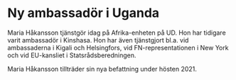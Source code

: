 # Ny ambassadör i Uganda

Maria Håkansson tjänstgör idag på Afrika\-enheten på UD. Hon har tidigare varit ambassadör i Kinshasa. Hon har även tjänstgjort bl.a. vid ambassaderna i Kigali och Helsingfors, vid FN\-representationen i New York och vid EU\-kansliet i Statsrådsberedningen.

Maria Håkansson tillträder sin nya befattning under hösten 2021\.

